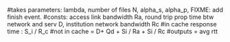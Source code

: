 
#takes parameters: lambda, number of files N, alpha_s, alpha_p, FIXME: add finish event.
#consts: access link bandwidth Ra, round trip prop time btw network and serv D, institution network bandwidth Rc
#in cache response time : S_i / R_c
#not in cache = D+ Qd + Si / Ra + Si / Rc
#outputs = avg rtt
